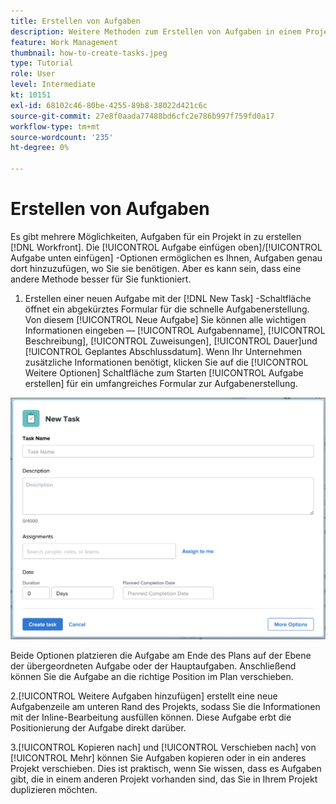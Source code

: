 ```yaml
---
title: Erstellen von Aufgaben
description: Weitere Methoden zum Erstellen von Aufgaben in einem Projekt finden Sie in [!DNL  Workfront].
feature: Work Management
thumbnail: how-to-create-tasks.jpeg
type: Tutorial
role: User
level: Intermediate
kt: 10151
exl-id: 68102c46-80be-4255-89b8-38022d421c6c
source-git-commit: 27e8f0aada77488bd6cfc2e786b997f759fd0a17
workflow-type: tm+mt
source-wordcount: '235'
ht-degree: 0%

---
```


# Erstellen von Aufgaben

Es gibt mehrere Möglichkeiten, Aufgaben für ein Projekt in zu erstellen [!DNL Workfront]. Die [!UICONTROL Aufgabe einfügen oben]/[!UICONTROL Aufgabe unten einfügen] -Optionen ermöglichen es Ihnen, Aufgaben genau dort hinzuzufügen, wo Sie sie benötigen. Aber es kann sein, dass eine andere Methode besser für Sie funktioniert.

1. Erstellen einer neuen Aufgabe mit der [!DNL New Task] -Schaltfläche öffnet ein abgekürztes Formular für die schnelle Aufgabenerstellung. Von diesem [!UICONTROL Neue Aufgabe] Sie können alle wichtigen Informationen eingeben — [!UICONTROL Aufgabenname], [!UICONTROL Beschreibung], [!UICONTROL Zuweisungen], [!UICONTROL Dauer]und [!UICONTROL Geplantes Abschlussdatum]. Wenn Ihr Unternehmen zusätzliche Informationen benötigt, klicken Sie auf die [!UICONTROL Weitere Optionen] Schaltfläche zum Starten [!UICONTROL Aufgabe erstellen] für ein umfangreiches Formular zur Aufgabenerstellung.

![[!UICONTROL Neue Aufgabe] Fenster](assets/planner-fund-new-task-creation.png)

Beide Optionen platzieren die Aufgabe am Ende des Plans auf der Ebene der übergeordneten Aufgabe oder der Hauptaufgaben. Anschließend können Sie die Aufgabe an die richtige Position im Plan verschieben.

2.[!UICONTROL Weitere Aufgaben hinzufügen] erstellt eine neue Aufgabenzeile am unteren Rand des Projekts, sodass Sie die Informationen mit der Inline-Bearbeitung ausfüllen können. Diese Aufgabe erbt die Positionierung der Aufgabe direkt darüber.

3.[!UICONTROL Kopieren nach] und [!UICONTROL Verschieben nach] von [!UICONTROL Mehr] können Sie Aufgaben kopieren oder in ein anderes Projekt verschieben. Dies ist praktisch, wenn Sie wissen, dass es Aufgaben gibt, die in einem anderen Projekt vorhanden sind, das Sie in Ihrem Projekt duplizieren möchten.

<!---
should we add duplicate?
--->

<!---
learn more urls:
Create tasks in a project
Delete tasks
Copy and duplicate tasks
Edit tasks 
Create subtasks
--->
